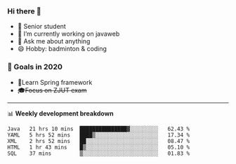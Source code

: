 

### Hi there 🐏

- 🌱 Senior student
- 🔭 I’m currently working on javaweb
- 💬 Ask me about anything
- 😄 Hobby: badminton & coding

### 🚀 Goals in 2020
+ 🍃Learn Spring framework
+ ~~🎓Focus on ZJUT exam~~
-------

📊 **Weekly development breakdown**
<!--START_SECTION:waka-->
```text
Java   21 hrs 10 mins  ███████████████▓░░░░░░░░░   62.43 % 
YAML   5 hrs 52 mins   ████▒░░░░░░░░░░░░░░░░░░░░   17.34 % 
XML    2 hrs 52 mins   ██░░░░░░░░░░░░░░░░░░░░░░░   08.47 % 
HTML   1 hr 43 mins    █▒░░░░░░░░░░░░░░░░░░░░░░░   05.10 % 
SQL    37 mins         ▒░░░░░░░░░░░░░░░░░░░░░░░░   01.83 % 
```
<!--END_SECTION:waka-->
